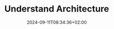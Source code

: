 ---
weight: 310
title: "Understand Architecture"
description: "Build a foundational understanding of Architecture and how it differs from design"
icon: "article"
date: "2024-09-11T08:34:36+02:00"
lastmod: "2024-09-11T08:34:36+02:00"
draft: false
toc: true
---